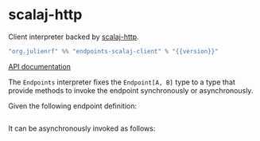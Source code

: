 # scalaj-http

Client interpreter backed by [scalaj-http](https://github.com/scalaj/scalaj-http).

~~~ scala expandVars=true
"org.julienrf" %% "endpoints-scalaj-client" % "{{version}}"
~~~

[API documentation](unchecked:/api/endpoints/scalaj/client/index.html)

The `Endpoints` interpreter fixes the `Endpoint[A, B]` type
to a type that provide methods to invoke the endpoint synchronously
or asynchronously.

Given the following endpoint definition:

~~~ scala src=../../../../../algebras/algebra/src/test/scala/endpoints/algebra/EndpointsDocs.scala#endpoint-definition
~~~

It can be asynchronously invoked as follows:

~~~ scala src=../../../../../scalaj/client/src/test/scala/endpoints/scalaj/client/EndpointsDocs.scala#invocation
~~~
